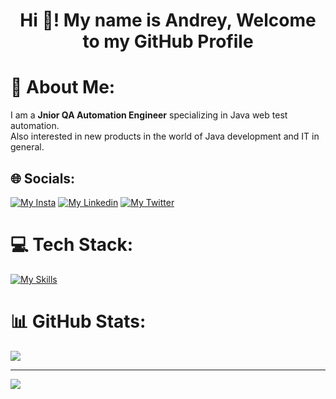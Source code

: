 <h1 align="center">Hi 👋! My name is  Andrey, Welcome to my GitHub Profile</h1>

# 💫 About Me:
I am a **Jnior QA Automation Engineer** specializing in Java web test automation.<br>Also interested in new products in the world of Java development and IT in general.


## 🌐 Socials:
[![My Insta](https://skillicons.dev/icons?i=instagram)](https://www.instagram.com/yanovsk1y/) [![My Linkedin](https://skillicons.dev/icons?i=linkedin)](https://www.linkedin.com/in/andrey-yanovskiy-014ba51b1) [![My Twitter](https://skillicons.dev/icons?i=twitter)](https://twitter.com/yanovsk1y_a)

# 💻 Tech Stack:
[![My Skills](https://skillicons.dev/icons?i=java,docker,git,github,gitlab,selenium,jenkins,idea,mysql,vscode)](https://github.com/YANOVSK1Y)

# 📊 GitHub Stats:
![](https://github-readme-stats.vercel.app/api?username=YANOVSK1Y&theme=tokyonight&hide_border=false&include_all_commits=true&count_private=true)<br/>

---
[![](https://visitcount.itsvg.in/api?id=YANOVSK1Y&icon=0&color=0)](https://visitcount.itsvg.in)

